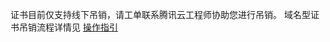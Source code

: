 证书目前仅支持线下吊销，请工单联系腾讯云工程师协助您进行吊销。
域名型证书吊销流程详情见 [操作指引](https://cloud.tencent.com/doc/product/400/6550)

